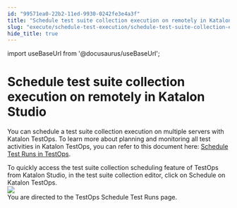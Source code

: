 ```yaml
---
id: "99571ea0-22b2-11ed-9930-0242fe3e4a3f"
title: "Schedule test suite collection execution on remotely in Katalon Studio"
slug: "execute/schedule-test-execution/schedule-test-suite-collection-execution-on-remotely-in-katalon-studio"
hide_title: true
---
```

import useBaseUrl from '@docusaurus/useBaseUrl';


# <a id="task-1974" class="anchor_top_offset"/><a id="ariaid-title1" class="anchor_top_offset"/>Schedule test suite collection execution on remotely in Katalon Studio

<section xmlns="http://www.w3.org/1999/xhtml" className="section context"><p className="p">You can schedule a test suite collection execution on multiple servers with <span className="ph">Katalon TestOps</span>. To learn more about planning and monitoring all test activities in <span className="ph">Katalon TestOps</span>, you can refer to this document here: <a className="xref" href="/docs/execute/schedule-test-execution/schedule-test-runs-in-testops">Schedule Test Runs in TestOps</a>.</p></section> 
<div xmlns="http://www.w3.org/1999/xhtml" className="li step p"><span className="ph cmd">To quickly access the test suite collection scheduling feature of TestOps from <span className="ph">Katalon Studio</span>, in the test suite collection editor, click on <span className="ph uicontrol">Schedule on Katalon TestOps</span>.</span><div className="itemgroup stepxmp"> <img className="image" width={700} src={useBaseUrl("/d5f31d70-6257-11ed-a602-0242cfbc79b5.png")} /></div></div>
<section xmlns="http://www.w3.org/1999/xhtml" className="section result">You are directed to the TestOps Schedule Test Runs page.</section> 
